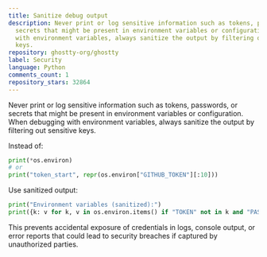 ```yaml
---
title: Sanitize debug output
description: Never print or log sensitive information such as tokens, passwords, or
  secrets that might be present in environment variables or configuration. When debugging
  with environment variables, always sanitize the output by filtering out sensitive
  keys.
repository: ghostty-org/ghostty
label: Security
language: Python
comments_count: 1
repository_stars: 32864
---
```


Never print or log sensitive information such as tokens, passwords, or secrets that might be present in environment variables or configuration. When debugging with environment variables, always sanitize the output by filtering out sensitive keys.

Instead of:
```python
print(*os.environ)
# or
print("token_start", repr(os.environ["GITHUB_TOKEN"][:10]))
```

Use sanitized output:
```python
print("Environment variables (sanitized):")
print({k: v for k, v in os.environ.items() if "TOKEN" not in k and "PASSWORD" not in k and "SECRET" not in k})
```

This prevents accidental exposure of credentials in logs, console output, or error reports that could lead to security breaches if captured by unauthorized parties.